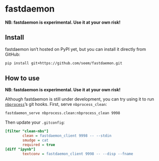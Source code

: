 fastdaemon
================

<!-- WARNING: THIS FILE WAS AUTOGENERATED! DO NOT EDIT! -->

**NB: fastdaemon is experimental. Use it at your own risk!**

## Install

fastdaemon isn’t hosted on PyPI yet, but you can install it directly
from GitHub:

``` sh
pip install git+https://github.com/seem/fastdaemon.git
```

## How to use

**NB: fastdaemon is experimental. Use it at your own risk!**

Although fastdaemon is still under development, you can try using it to
run [`nbprocess`](https://github.com/fastai/nbprocess)’s git hooks.
First, serve `nbprocess_clean`:

``` sh
fastdaemon_serve nbprocess.clean:nbprocess_clean 9998
```

Then update your `.gitconfig`:

``` ini
[filter "clean-nbs"]
        clean = fastdaemon_client 9998 -- --stdin
        smudge = cat
        required = true
[diff "ipynb"]
        textconv = fastdaemon_client 9998 -- --disp --fname
```
